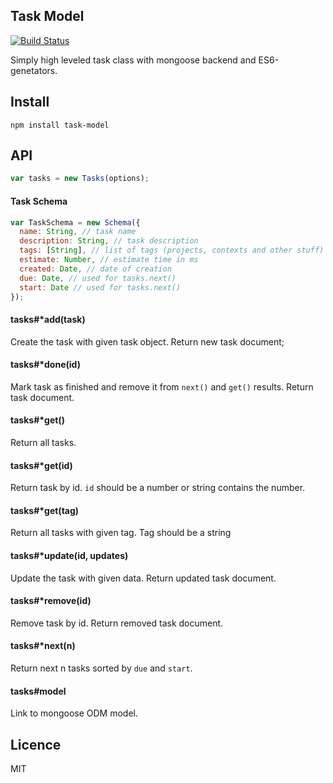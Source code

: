 ## Task Model

[![Build Status](https://travis-ci.org/shuvalov-anton/tasks.svg)](https://travis-ci.org/shuvalov-anton/tasks)

Simply high leveled task class with mongoose backend and ES6-genetators.

## Install

```
npm install task-model
```

## API

```js
var tasks = new Tasks(options);
```

#### Task Schema

```js
var TaskSchema = new Schema({
  name: String, // task name
  description: String, // task description
  tags: [String], // list of tags (projects, contexts and other stuff)
  estimate: Number, // estimate time in ms
  created: Date, // date of creation
  due: Date, // used for tasks.next()
  start: Date // used for tasks.next()
});
```

#### tasks#*add(task)

Create the task with given task object. Return new task document;

#### tasks#*done(id)

Mark task as finished and remove it from `next()` and `get()` results.
Return task document.

#### tasks#*get()

Return all tasks.

#### tasks#*get(id)

Return task by id. `id` should be a number or string contains the number.

#### tasks#*get(tag)

Return all tasks with given tag. Tag should be a string

#### tasks#*update(id, updates)

Update the task with given data. Return updated task document.

#### tasks#*remove(id)

Remove task by id. Return removed task document.

#### tasks#*next(n)

Return next n tasks sorted by `due` and `start`.

#### tasks#model

Link to mongoose ODM model.

## Licence

MIT
